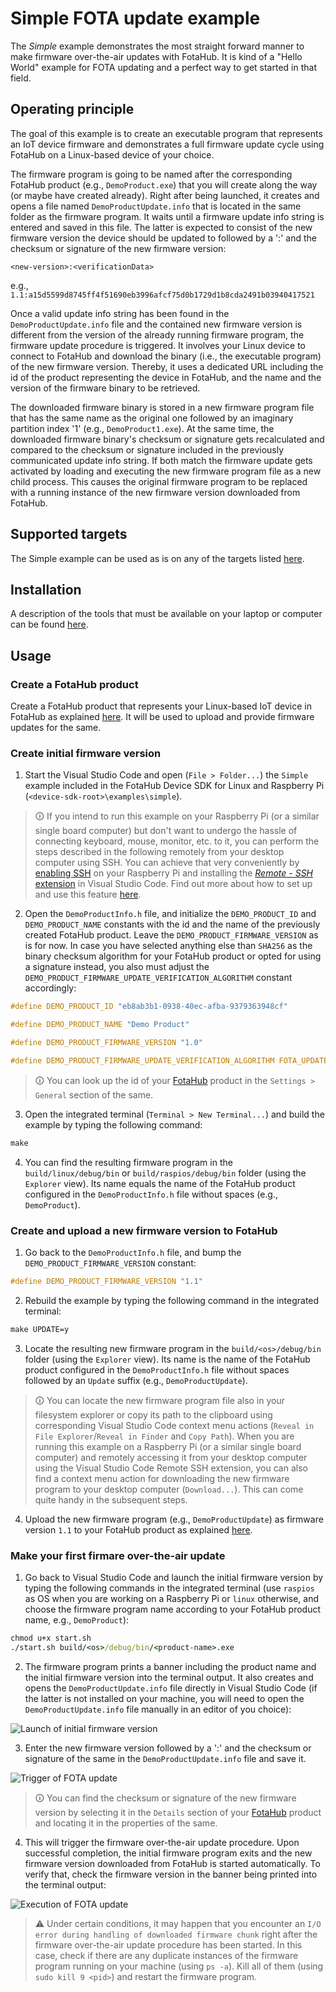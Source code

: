 # Simple FOTA update example

The *Simple* example demonstrates the most straight forward manner to make firmware over-the-air updates with FotaHub. It is kind of a "Hello World" example for FOTA updating and a perfect way to get started in that field.

## Operating principle

The goal of this example is to create an executable program that represents an IoT device firmware and demonstrates a full firmware update cycle using FotaHub on a Linux-based device of your choice.

The firmware program is going to be named after the corresponding FotaHub product (e.g., `DemoProduct.exe`) that you will create along the way (or maybe have created already). Right after being launched, it creates and opens a file named `DemoProductUpdate.info` that is located in the same folder as the firmware program. It waits until a firmware update info string is entered and saved in this file. The latter is expected to consist of the new firmware version the device should be updated to followed by a ':' and the checksum or signature of the new firmware version:

`<new-version>:<verificationData>` 

e.g., `1.1:a15d5599d8745ff4f51690eb3996afcf75d0b1729d1b8cda2491b03940417521`

Once a valid update info string has been found in the `DemoProductUpdate.info` file and the contained new firmware version is different from the version of the already running firmware program, the firmware update procedure is triggered. It involves your Linux device to connect to FotaHub and download the binary (i.e., the executable program) of the new firmware version. Thereby, it uses a dedicated URL including the id of the product representing the device in FotaHub, and the name and the version of the firmware binary to be retrieved.

The downloaded firmware binary is stored in a new firmware program file that has the same name as the original one followed by an imaginary partition index '1' (e.g., `DemoProduct1.exe`). At the same time, the downloaded firmware binary's checksum or signature gets recalculated and compared to the checksum or signature included in the previously communicated update info string. If both match the firmware update gets activated by loading and executing the new firmware program file as a new child process. This causes the original firmware program to be replaced with a running instance of the new firmware version downloaded from FotaHub.  

## Supported targets

The Simple example can be used as is on any of the targets listed [here](../../README.md#supported-targets).

## Installation

A description of the tools that must be available on your laptop or computer can be found [here](../../README.md#installation).

## Usage

### Create a FotaHub product

Create a FotaHub product that represents your Linux-based IoT device in FotaHub as explained [here](../fotahub/create-product.md). It will be used to upload and provide firmware updates for the same. 

### Create initial firmware version

1. Start the Visual Studio Code and open (`File > Folder...`) the `Simple` example included in the FotaHub Device SDK for Linux and Raspberry Pi (`<device-sdk-root>\examples\simple`).

> &#x1F6C8; If you intend to run this example on your Raspberry Pi (or a similar single board computer) but don't want to undergo the hassle of connecting keyboard, mouse, monitor, etc. to it, you can perform  the steps described in the following remotely from your desktop computer using SSH. You can achieve that very conveniently by [enabling SSH](https://www.raspberrypi.org/documentation/remote-access/ssh/) on your Raspberry Pi and installing the [*Remote - SSH* extension](https://marketplace.visualstudio.com/items?itemName=ms-vscode-remote.remote-ssh) in Visual Studio Code. Find out more about how to set up and use this feature [here](https://code.visualstudio.com/docs/remote/ssh). 

2. Open the `DemoProductInfo.h` file, and initialize the `DEMO_PRODUCT_ID` and `DEMO_PRODUCT_NAME` constants with the id and the name of the previously created FotaHub product. Leave the `DEMO_PRODUCT_FIRMWARE_VERSION` as is for now. In case you have selected anything else than `SHA256` as the binary checksum algorithm for your FotaHub product or opted for using a signature instead, you also must adjust the `DEMO_PRODUCT_FIRMWARE_UPDATE_VERIFICATION_ALGORITHM` constant accordingly:

```c
#define DEMO_PRODUCT_ID "eb8ab3b1-0938-40ec-afba-9379363948cf"

#define DEMO_PRODUCT_NAME "Demo Product"

#define DEMO_PRODUCT_FIRMWARE_VERSION "1.0"

#define DEMO_PRODUCT_FIRMWARE_UPDATE_VERIFICATION_ALGORITHM FOTA_UPDATE_VERIFICATION_ALGORITHM_SHA256
```
   
> &#x1F6C8; You can look up the id of your [FotaHub](https://fotahub.com) product in the `Settings > General` section of the same.

3. Open the integrated terminal (`Terminal > New Terminal...`) and build the example by typing the following command:
   
```bat
make
```

4. You can find the resulting firmware program in the `build/linux/debug/bin` or `build/raspios/debug/bin` folder (using the `Explorer` view). Its name equals the name of the FotaHub product configured in the `DemoProductInfo.h` file without spaces (e.g., `DemoProduct`).

### Create and upload a new firmware version to FotaHub

1. Go back to the `DemoProductInfo.h` file, and bump the `DEMO_PRODUCT_FIRMWARE_VERSION` constant:

```c
#define DEMO_PRODUCT_FIRMWARE_VERSION "1.1"
```

2. Rebuild the example by typing the following command in the integrated terminal:

```bat
make UPDATE=y
```

3. Locate the resulting new firmware program in the  `build/<os>/debug/bin` folder (using the `Explorer` view). Its name is the name of the FotaHub product configured in the `DemoProductInfo.h` file without spaces followed by an `Update` suffix (e.g., `DemoProductUpdate`).
   
> &#x1F6C8; You can locate the new firmware program file also in your filesystem explorer or copy its path to the clipboard using corresponding Visual Studio Code context menu actions (`Reveal in File Explorer`/`Reveal in Finder` and `Copy Path`). When you are running this example on a Raspberry Pi (or a similar single board computer) and remotely accessing it from your desktop computer using the Visual Studio Code Remote SSH extension, you can also find a context menu action for downloading the new firmware program to your desktop computer (`Download...`). This can come quite handy in the subsequent steps.

4. Upload the new firmware program (e.g., `DemoProductUpdate`) as firmware version `1.1` to your FotaHub product as explained [here](../fotahub/upload-firmware.md).

### Make your first firmare over-the-air update 

1. Go back to Visual Studio Code and launch the initial firmware version by typing the following commands in the integrated terminal (use `raspios` as OS when you are working on a Raspberry Pi or `linux` otherwise, and choose the firmware program name according to your FotaHub product name, e.g., `DemoProduct`):

```bat
chmod u+x start.sh
./start.sh build/<os>/debug/bin/<product-name>.exe
```

2. The firmware program prints a banner including the product name and the initial firmware version into the terminal output. It also creates and opens the `DemoProductUpdate.info` file directly in Visual Studio Code (if the latter is not installed on your machine, you will need to open the `DemoProductUpdate.info` file manually in an editor of you choice):
   
![](simple-1.png "Launch of initial firmware version") 

3. Enter the new firmware version followed by a ':' and the checksum or signature of the same in the `DemoProductUpdate.info` file and save it.

![](simple-2.png "Trigger of FOTA update") 

> &#x1F6C8; You can find the checksum or signature of the new firmware version by selecting it in the `Details` section of your [FotaHub](https://fotahub.com) product and locating it in the properties of the same.

4. This will trigger the firmware over-the-air update procedure. Upon successful completion, the initial firmware program exits and the new firmware version downloaded from FotaHub is started automatically. To verify that, check the firmware version in the banner being printed into the terminal output:

![](simple-3.png "Execution of FOTA update")

> &#x26A0; Under certain conditions, it may happen that you encounter an `I/O error during handling of downloaded firmware chunk` right after the firmware over-the-air update procedure has been started. In this case,  check if there are any duplicate instances of the firmware program running on your machine (using `ps -a`). Kill all of them (using `sudo kill 9 <pid>`) and restart the firmware program.
